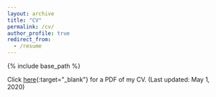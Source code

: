 ```yaml
---
layout: archive
title: "CV"
permalink: /cv/
author_profile: true
redirect_from:
  - /resume
---
```


{% include base_path %}


Click [here](/files/CV.pdf){:target="_blank"}  for a PDF of my CV. (Last updated: May 1, 2020)

